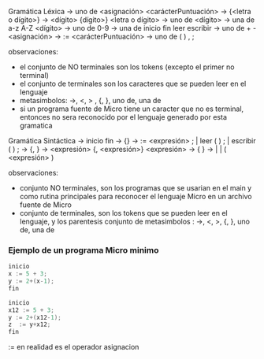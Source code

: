 
Gramática Léxica
<token> -> uno de <identificador> <constante> <palabraReservada>
                    <operadorAditivo> <asignación> <carácterPuntuación>
<identificador> -> <letra> {<letra o dígito>}
<constante> -> <dígito> {dígito>}
<letra o dígito> -> uno de <letra> <dígito>
<letra> -> una de a-z A-Z
<dígito> -> uno de 0-9
<palabraReservada> -> una de inicio fin leer escribir
<operadorAditivo> -> uno de + -
<asignación> -> :=
<carácterPuntuación> -> uno de ( ) , ;

observaciones:
- el conjunto de NO terminales son los tokens (excepto el primer no terminal)
- el conjunto de terminales son los caracteres que se pueden leer en el lenguaje
- metasimbolos: ->, <, > , {, }, uno de, una de
- si un programa fuente de Micro tiene un caracter que no es terminal, entonces no sera reconocido por el lenguaje generado por esta gramatica

Gramática Sintáctica
<programa> -> inicio <listaSentencias> fin
<listaSentencias> -> <sentencia> {<sentencia>}
<sentencia> -> <identificador> := <expresión> ; |
                leer ( <listaIdentificadores> ) ; |
                escribir ( <listaExpresiones> ) ;
<listaIdentificadores> -> <identficador> {, <identficador>}
<listaExpresiones> -> <expresión> {, <expresión>}
<expresión> -> <primaria> {<operadorAditivo> <primaria>}
<primaria> -> <identificador> | <constante> |
                ( <expresión> )


observaciones: 
- conjunto NO terminales, son los programas que se usarian en el main y como rutina principales para  reconocer el lenguaje Micro en un archivo fuente de Micro
- conjunto de terminales, son los tokens que se pueden leer en el lenguaje, y los parentesis
conjunto de metasimbolos : ->, <, >, {, }, uno de, una de

### Ejemplo de un programa Micro minimo
```c
inicio
x := 5 + 3;
y := 2+(x-1);
fin
```
```c
inicio
x12 := 5 + 3;
y := 2+(x12-1);
z  := y+x12;
fin
```
:= en realidad es el operador asignacion
